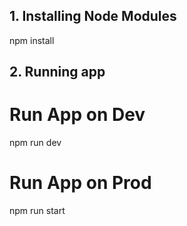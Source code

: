 ## 1. Installing Node Modules
npm install

## 2. Running app
# Run App on Dev
npm run dev

# Run App on Prod
npm run start